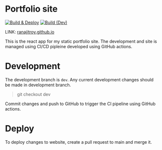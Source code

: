 # Portfolio site

[![Build & Deploy](https://github.com/RanajitRoy/RanajitRoy.github.io/actions/workflows/build-deploy.yml/badge.svg?branch=main)](https://github.com/RanajitRoy/RanajitRoy.github.io/actions/workflows/build-deploy.yml)
[![Build (Dev)](https://github.com/RanajitRoy/RanajitRoy.github.io/actions/workflows/build.yml/badge.svg?branch=dev)](https://github.com/RanajitRoy/RanajitRoy.github.io/actions/workflows/build.yml)

LINK: <a href="https://ranajitroy.github.io/">ranajitroy.github.io</a>

This is the react app for my static portfolio site. The development and site is managed using CI/CD pipleine developed using GitHub actions.

# Development

The development branch is `dev`. Any current development changes should be made in development branch.

> git checkout dev

Commit changes and push to GitHub to trigger the CI pipeline using GitHub actions.

# Deploy

To deploy changes to website, create a pull request to main and merge it.